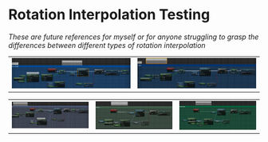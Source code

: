# Rotation Interpolation Testing

*These are future references for myself or for anyone struggling to grasp the differences between different types of rotation interpolation*

<table>
  <tr>
    <td width="50%"><img src="Images\QuatScaled.PNG" /></td>
    <td width="50%"><img src="Images\Quat.PNG" /></td>
  </tr>
</table>
 <table>
  <tr>
    <td width="33%"><img src="Images\LerpRot.PNG" /></td>
    <td width="33%"><img src="Images\RInterp.PNG" /></td>
    <td width="33%"><img src="Images\RInterpConst.PNG" /></td>
  </tr>
</table>
